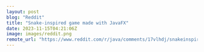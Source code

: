 ```yaml
---
layout: post
blog: "Reddit"
title: "Snake-inspired game made with JavaFX"
date: 2023-11-15T04:21:06Z
image: images/reddit.png
remote_url: "https://www.reddit.com/r/java/comments/17vlhdj/snakeinspired_game_made_with_javafx/"
---
```

